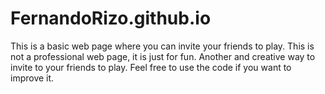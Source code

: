# FernandoRizo.github.io
This is a basic web page where you can invite your friends to play.
This is not a professional web page, it is just for fun.
Another and creative way to invite to your friends to play.
Feel free to use the code if you want to improve it.
